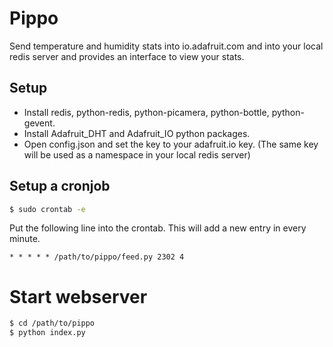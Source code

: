 # Pippo

Send temperature and humidity stats into io.adafruit.com and into your local redis server and provides an interface to view your stats.

## Setup

* Install redis, python-redis, python-picamera, python-bottle, python-gevent.
* Install Adafruit_DHT and Adafruit_IO python packages.
* Open config.json and set the key to your adafruit.io key. (The same key will be used as a namespace in your local redis server)

## Setup a cronjob

```sh
$ sudo crontab -e
```

Put the following line into the crontab. This will add a new entry in every minute.

```cron
* * * * * /path/to/pippo/feed.py 2302 4
```

# Start webserver

```sh
$ cd /path/to/pippo
$ python index.py
```
